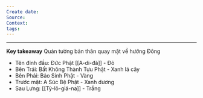 ```yaml
---
Create date: 
Source: 
Context: 
tags:
---
```

---
**Key takeaway**
Quán tưởng bản thân quay mặt về hướng Đông
- Tên đỉnh đầu: Đức Phật [[A-di-đà]] - Đỏ
- Bên Trái: Bất Không Thành Tựu Phật - Xanh lá cây
- Bên Phải: Bảo Sinh Phật - Vàng
- Trước mặt: A Súc Bệ Phật - Xanh dương
- Sau Lưng: [[Tỳ-lô-giá-na]] - Trắng